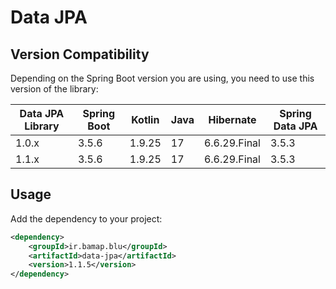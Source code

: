 # Data JPA

## Version Compatibility
Depending on the Spring Boot version you are using, you need to use this version of the library:

| Data JPA Library | Spring Boot | Kotlin | Java | Hibernate    | Spring Data JPA |
|------------------|-------------|--------|------|--------------|-----------------|
| 1.0.x            | 3.5.6       | 1.9.25 | 17   | 6.6.29.Final | 3.5.3           |
| 1.1.x            | 3.5.6       | 1.9.25 | 17   | 6.6.29.Final | 3.5.3           |


## Usage

Add the dependency to your project:

```xml
<dependency>
    <groupId>ir.bamap.blu</groupId>
    <artifactId>data-jpa</artifactId>
    <version>1.1.5</version>
</dependency>
```